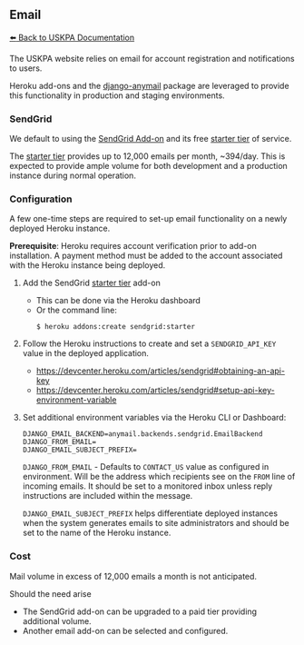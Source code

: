 ## Email

[:arrow_left: Back to USKPA
Documentation](../docs)

The USKPA website relies on email for account
registration and notifications to users.

Heroku add-ons and the [django-anymail](https://anymail.readthedocs.io/en/stable/) package are leveraged to provide
this functionality in production and staging environments.


### SendGrid

We default to using the [SendGrid Add-on]([https://elements.heroku.com/addons/sendgrid)
and its free [starter tier] of service.

The [starter tier] provides up to 12,000 emails per month, ~394/day. This is expected to provide ample
volume for both development and a production instance during normal operation.

[starter tier]: https://elements.heroku.com/addons/sendgrid#starter


### Configuration

A few one-time steps are required to set-up email functionality on a newly deployed Heroku instance.

**Prerequisite**:
Heroku requires account verification
prior to add-on installation. A payment method must be added to the account associated with the Heroku instance being deployed.


1. Add the SendGrid [starter tier] add-on
    * This can be done via the Heroku dashboard
    * Or the command line:
        ```shell
        $ heroku addons:create sendgrid:starter
        ```
2. Follow the Heroku instructions to create and set a `SENDGRID_API_KEY` value in the deployed application.
    * https://devcenter.heroku.com/articles/sendgrid#obtaining-an-api-key
    * https://devcenter.heroku.com/articles/sendgrid#setup-api-key-environment-variable

3. Set additional environment variables via the Heroku CLI or Dashboard:
    ```shell
    DJANGO_EMAIL_BACKEND=anymail.backends.sendgrid.EmailBackend
    DJANGO_FROM_EMAIL=
    DJANGO_EMAIL_SUBJECT_PREFIX=
    ```
    `DJANGO_FROM_EMAIL` - Defaults to `CONTACT_US` value as configured in environment. Will be the address which recipients see on the `FROM` line of incoming emails. It should be set to a monitored inbox unless reply instructions are included within the message.

    `DJANGO_EMAIL_SUBJECT_PREFIX` helps differentiate deployed instances when the system generates emails to site administrators and should be set to the name of the Heroku instance.

### Cost

Mail volume in excess of 12,000 emails a month is not anticipated.

Should the need arise
* The SendGrid add-on can be upgraded to a paid tier providing additional volume.
* Another email add-on can be selected and configured.

